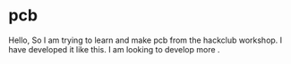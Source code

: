 # pcb

Hello, So  I am trying to learn and make pcb from the hackclub workshop. I have developed it like this. I am looking to develop more .
